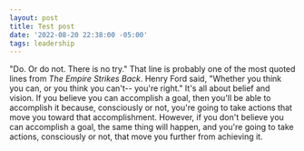 ```yaml
---
layout: post
title: Test post
date: '2022-08-20 22:38:00 -05:00'
tags: leadership
---
```


"Do. Or do not. There is no try." That line is probably one of the most quoted lines from *The Empire Strikes Back*. 
Henry Ford said, "Whether you think you can, or you think you can't-- you're right." It's all about belief and vision. If you believe you can accomplish a goal, then you'll be able to accomplish it because, consciously or not, you're going to take actions that move you toward that accomplishment. However, if you don't believe you can accomplish a goal, the same thing will happen, and you're going to take actions, consciously or not, that move you further from achieving it.
